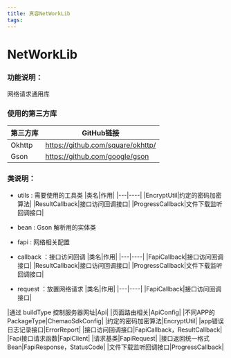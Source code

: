 ```yaml
---
title: 真容NetWorkLib
tags:
---
```


# NetWorkLib

### 功能说明：
网络请求通用库

### 使用的第三方库

|第三方库|GitHub链接|
|----|----|
|Okhttp|https://github.com/square/okhttp/|
|Gson|https://github.com/google/gson|

### 类说明：

- utils : 需要使用的工具类
|类名|作用|
|---|----|
|EncryptUtil|约定的密码加密算法|
|ResultCallback|接口访问回调接口|
|ProgressCallback|文件下载监听回调接口|
- bean : Gson 解析用的实体类
- fapi : 网络相关配置
- callback ：接口访问回调
|类名|作用|
|---|----|
|FapiCallback|接口访问回调接口|
|ResultCallback|接口访问回调接口|
|ProgressCallback|文件下载监听回调接口|

- request ：放置网络请求
|类名|作用|
|---|----|
|FapiCallback|接口访问回调接口|

|通过 buildType 控制服务器网址|Api|
|页面路由相关|ApiConfig|
|不同APP的 PackageType|ChemaoSdkConfig|
|约定的密码加密算法|EncryptUtil|
|app错误日志记录接口|ErrorReport|
|接口访问回调接口|FapiCallback，ResultCallback|
|Fapi接口请求函数|FapiClient|
|请求基类|FapiRequest|
|接口返回统一格式 Bean|FapiResponse，StatusCode|
|文件下载监听回调接口|ProgressCallback|
